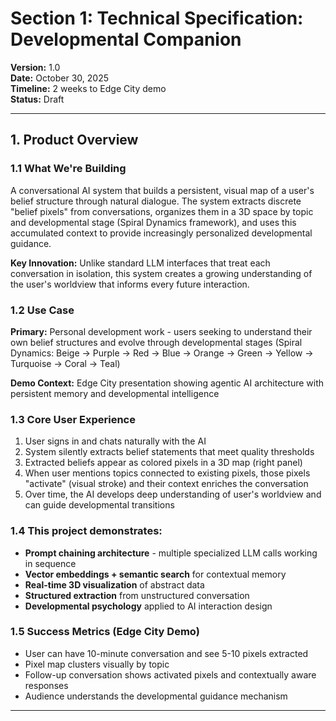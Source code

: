 # Section 1: Technical Specification: Developmental Companion

**Version:** 1.0  
**Date:** October 30, 2025  
**Timeline:** 2 weeks to Edge City demo  
**Status:** Draft

---

## 1. Product Overview

### 1.1 What We're Building

A conversational AI system that builds a persistent, visual map of a user's belief structure through natural dialogue. The system extracts discrete "belief pixels" from conversations, organizes them in a 3D space by topic and developmental stage (Spiral Dynamics framework), and uses this accumulated context to provide increasingly personalized developmental guidance.

**Key Innovation:** Unlike standard LLM interfaces that treat each conversation in isolation, this system creates a growing understanding of the user's worldview that informs every future interaction.

### 1.2 Use Case

**Primary:** Personal development work - users seeking to understand their own belief structures and evolve through developmental stages (Spiral Dynamics: Beige → Purple → Red → Blue → Orange → Green → Yellow → Turquoise → Coral → Teal)

**Demo Context:** Edge City presentation showing agentic AI architecture with persistent memory and developmental intelligence

### 1.3 Core User Experience

1. User signs in and chats naturally with the AI
2. System silently extracts belief statements that meet quality thresholds
3. Extracted beliefs appear as colored pixels in a 3D map (right panel)
4. When user mentions topics connected to existing pixels, those pixels "activate" (visual stroke) and their context enriches the conversation
5. Over time, the AI develops deep understanding of user's worldview and can guide developmental transitions

### 1.4 This project demonstrates:


- **Prompt chaining architecture** - multiple specialized LLM calls working in sequence
- **Vector embeddings + semantic search** for contextual memory
- **Real-time 3D visualization** of abstract data
- **Structured extraction** from unstructured conversation
- **Developmental psychology** applied to AI interaction design

### 1.5 Success Metrics (Edge City Demo)

- User can have 10-minute conversation and see 5-10 pixels extracted
- Pixel map clusters visually by topic
- Follow-up conversation shows activated pixels and contextually aware responses
- Audience understands the developmental guidance mechanism

---
